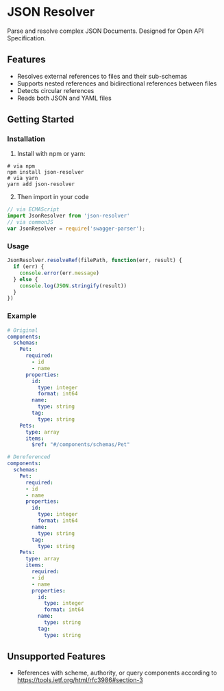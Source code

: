 # JSON Resolver

Parse and resolve complex JSON Documents. Designed for Open API Specification.

## Features
- Resolves external references to files and their sub-schemas
- Supports nested references and bidirectional references between files
- Detects circular references
- Reads both JSON and YAML files

## Getting Started

### Installation
1. Install with npm or yarn:

  ```shell
  # via npm
  npm install json-resolver
  # via yarn
  yarn add json-resolver
  ```
2. Then import in your code

  ```javascript
  // via ECMAScript
  import JsonResolver from 'json-resolver'
  // via commonJS
  var JsonResolver = require('swagger-parser');
  ```

### Usage
```javascript
JsonResolver.resolveRef(filePath, function(err, result) {
  if (err) {
    console.error(err.message)
  } else {
    console.log(JSON.stringify(result))
  }
})
```

### Example
```yaml
# Original
components:
  schemas:
    Pet:
      required:
        - id
        - name
      properties:
        id:
          type: integer
          format: int64
        name:
          type: string
        tag:
          type: string
    Pets:
      type: array
      items:
        $ref: "#/components/schemas/Pet"

# Dereferenced
components:
  schemas:
    Pet:
      required:
      - id
      - name
      properties:
        id:
          type: integer
          format: int64
        name:
          type: string
        tag:
          type: string
    Pets:
      type: array
      items:
        required:
        - id
        - name
        properties:
          id:
            type: integer
            format: int64
          name:
            type: string
          tag:
            type: string
```



## Unsupported Features
- References with scheme, authority, or query components according to https://tools.ietf.org/html/rfc3986#section-3
